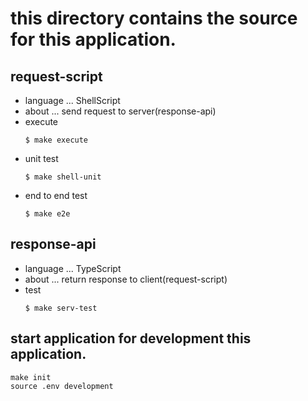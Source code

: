 # this directory contains the source for this application.

## request-script
  - language ... ShellScript
  - about ... send request to server(response-api)
  - execute
    ```
    $ make execute
    ```
  - unit test
    ```
    $ make shell-unit
    ```    
  - end to end test
    ```
    $ make e2e
    ```

## response-api
  - language ... TypeScript
  - about ... return response to client(request-script)
  - test
    ```
    $ make serv-test
    ```

## start application for development this application.
```
make init
source .env development
```
